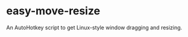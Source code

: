 easy-move-resize
================

An AutoHotkey script to get Linux-style window dragging and resizing.